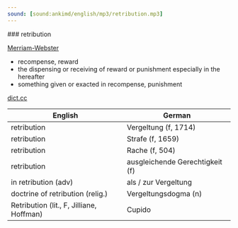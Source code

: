 ```yaml
---
sound: [sound:ankimd/english/mp3/retribution.mp3]
---
```


\### retribution

[Merriam-Webster](https://www.merriam-webster.com/dictionary/retribution)

- recompense, reward
- the dispensing or receiving of reward or punishment especially in the hereafter
- something given or exacted in recompense, punishment

[dict.cc](https://www.dict.cc/retribution)

| English        | German       |
| -------------- | ------------ |
| retribution | Vergeltung (f, 1714) |
| retribution | Strafe (f, 1659) |
| retribution | Rache (f, 504) |
| retribution | ausgleichende Gerechtigkeit (f) |
| in retribution (adv) | als / zur Vergeltung |
| doctrine of retribution (relig.) | Vergeltungsdogma (n) |
| Retribution (lit., F, Jilliane, Hoffman) | Cupido |
